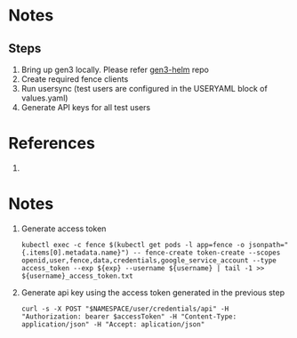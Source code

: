 # Notes
## Steps
1. Bring up gen3 locally. Please refer [gen3-helm](https://github.com/uc-cdis/gen3-helm) repo
1. Create required fence clients
1. Run usersync (test users are configured in the USERYAML block of values.yaml)
1. Generate API keys for all test users

# References
1.

# Notes
1. Generate access token
    ```
    kubectl exec -c fence $(kubectl get pods -l app=fence -o jsonpath="{.items[0].metadata.name}") -- fence-create token-create --scopes openid,user,fence,data,credentials,google_service_account --type access_token --exp ${exp} --username ${username} | tail -1 >> ${username}_access_token.txt
    ```
1. Generate api key using the access token generated in the previous step
   ```
   curl -s -X POST "$NAMESPACE/user/credentials/api" -H "Authorization: bearer $accessToken" -H "Content-Type: application/json" -H "Accept: aplication/json"
   ```

